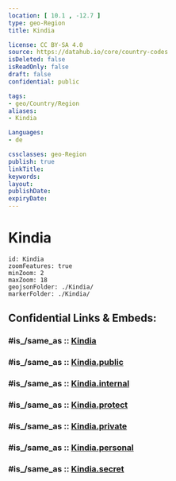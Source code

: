 ```yaml
---
location: [ 10.1 , -12.7 ] 
type: geo-Region
title: Kindia

license: CC BY-SA 4.0
source: https://datahub.io/core/country-codes
isDeleted: false
isReadOnly: false
draft: false
confidential: public

tags:
- geo/Country/Region
aliases:
- Kindia

Languages:
- de

cssclasses: geo-Region
publish: true
linkTitle: 
keywords: 
layout: 
publishDate: 
expiryDate: 
---
```


# Kindia

```leaflet
id: Kindia
zoomFeatures: true 
minZoom: 2 
maxZoom: 18
geojsonFolder: ./Kindia/
markerFolder: ./Kindia/
```


## Confidential Links & Embeds: 

### #is_/same_as :: [Kindia](/_Standards/Earth/Continent/Africa/Africa~West/Guinea/Regions~Guinea/Kindia/counties~Kindia/Kindia.md) 

### #is_/same_as :: [Kindia.public](/_public/Earth/Continent/Africa/Africa~West/Guinea/Regions~Guinea/Kindia/counties~Kindia/Kindia.public.md) 

### #is_/same_as :: [Kindia.internal](/_internal/Earth/Continent/Africa/Africa~West/Guinea/Regions~Guinea/Kindia/counties~Kindia/Kindia.internal.md) 

### #is_/same_as :: [Kindia.protect](/_protect/Earth/Continent/Africa/Africa~West/Guinea/Regions~Guinea/Kindia/counties~Kindia/Kindia.protect.md) 

### #is_/same_as :: [Kindia.private](/_private/Earth/Continent/Africa/Africa~West/Guinea/Regions~Guinea/Kindia/counties~Kindia/Kindia.private.md) 

### #is_/same_as :: [Kindia.personal](/_personal/Earth/Continent/Africa/Africa~West/Guinea/Regions~Guinea/Kindia/counties~Kindia/Kindia.personal.md) 

### #is_/same_as :: [Kindia.secret](/_secret/Earth/Continent/Africa/Africa~West/Guinea/Regions~Guinea/Kindia/counties~Kindia/Kindia.secret.md)

